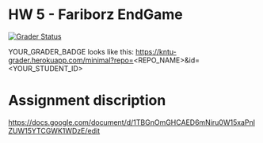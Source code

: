# HW 5 - Fariborz EndGame

[![Grader Status](YOUR_GRADER_BADGE)](YOUR_GRADER_BADGE)

YOUR_GRADER_BADGE looks like this: https://kntu-grader.herokuapp.com/minimal?repo=<REPO_NAME>&id=<YOUR_STUDENT_ID>


# Assignment discription


https://docs.google.com/document/d/1TBGnOmGHCAED6mNiru0W15xaPnlZUW15YTCGWK1WDzE/edit
